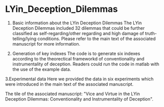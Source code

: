 # LYin_Deception_Dilemmas

1. Basic information about the LYin Deception Dilemmas
The LYin Deception Dilemmas included 32 dilemmas that could be further classified as self-regarding/other regarding and high damage of truth-telling/lying conditions. Please refer to the main text of the associated manuscript for more information.

2. Generation of key indexes
The code is to generate six indexes according to the theorectical frameworkd of conventionality and instrumentality of deception. Readers could run the code in matlab with the use of the example data. 

3.Experimental data
Here we provided the data in six experiments which were introduced in the main text of the associated manuscript.

The tile of the associated manuscript: "Vice and Virtue in the LYin Deception Dilemmas: Conventionality and Instrumentality of Deception".
